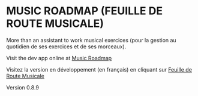 MUSIC ROADMAP (FEUILLE DE ROUTE MUSICALE)
==========================================

More than an assistant to work musical exercices (pour la gestion au quotidien de ses exercices et de ses morceaux).

Visit the dev app online at [Music Roadmap](http://www.music-roadmap.net?lang=en) 

Visitez la version en développement (en français) en cliquant sur [Feuille de Route Musicale](http://www.music-roadmap.net?lang=fr)

Version 0.8.9
